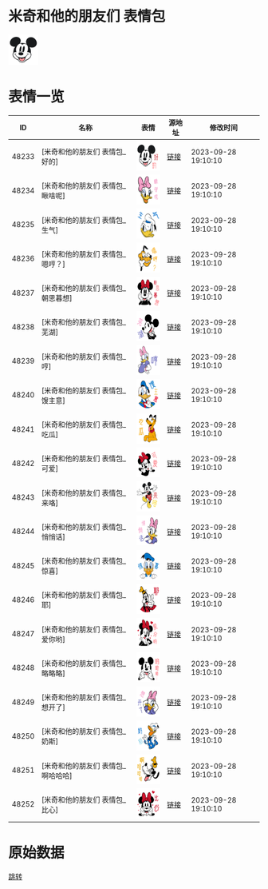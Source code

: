 # 米奇和他的朋友们 表情包

<img src="./cover.png" height="60" alt="cover" />

# 表情一览

|ID|名称|表情|源地址|修改时间|
|----|----|----|----|----|
|48233|[米奇和他的朋友们 表情包_好的]|<img src="./pic/048233_%5B米奇和他的朋友们 表情包_好的%5D.png" height="60" alt="好的"/>|[链接](https://i0.hdslb.com/bfs/garb/db6920d0d9133c9ccdd4c1cfb6d49058b66fcceb.png)|2023-09-28 19:10:10|
|48234|[米奇和他的朋友们 表情包_瞅啥呢]|<img src="./pic/048234_%5B米奇和他的朋友们 表情包_瞅啥呢%5D.png" height="60" alt="瞅啥呢"/>|[链接](https://i0.hdslb.com/bfs/garb/600872e110a4e001d2652360148aae5373b163de.png)|2023-09-28 19:10:10|
|48235|[米奇和他的朋友们 表情包_生气]|<img src="./pic/048235_%5B米奇和他的朋友们 表情包_生气%5D.png" height="60" alt="生气"/>|[链接](https://i0.hdslb.com/bfs/garb/9becd5dba7ba3c69f672751459064f655f6d384e.png)|2023-09-28 19:10:10|
|48236|[米奇和他的朋友们 表情包_嗯哼？]|<img src="./pic/048236_%5B米奇和他的朋友们 表情包_嗯哼？%5D.png" height="60" alt="嗯哼？"/>|[链接](https://i0.hdslb.com/bfs/garb/bbe4c8d694e09051c8fd22b8fb3d6419d747d8de.png)|2023-09-28 19:10:10|
|48237|[米奇和他的朋友们 表情包_朝思暮想]|<img src="./pic/048237_%5B米奇和他的朋友们 表情包_朝思暮想%5D.png" height="60" alt="朝思暮想"/>|[链接](https://i0.hdslb.com/bfs/garb/374e0f7429b7d211fec774c61283718e062721aa.png)|2023-09-28 19:10:10|
|48238|[米奇和他的朋友们 表情包_芜湖]|<img src="./pic/048238_%5B米奇和他的朋友们 表情包_芜湖%5D.png" height="60" alt="芜湖"/>|[链接](https://i0.hdslb.com/bfs/garb/8c9e4cba27bba0b320599a49a9e59f2779938ecd.png)|2023-09-28 19:10:10|
|48239|[米奇和他的朋友们 表情包_哼]|<img src="./pic/048239_%5B米奇和他的朋友们 表情包_哼%5D.png" height="60" alt="哼"/>|[链接](https://i0.hdslb.com/bfs/garb/f5e1667cdc85a8c2f3ed6e18be786f7f2d3051a1.png)|2023-09-28 19:10:10|
|48240|[米奇和他的朋友们 表情包_馊主意]|<img src="./pic/048240_%5B米奇和他的朋友们 表情包_馊主意%5D.png" height="60" alt="馊主意"/>|[链接](https://i0.hdslb.com/bfs/garb/020ae1fd1f850769c797aa4e1c5824aae4b09514.png)|2023-09-28 19:10:10|
|48241|[米奇和他的朋友们 表情包_吃瓜]|<img src="./pic/048241_%5B米奇和他的朋友们 表情包_吃瓜%5D.png" height="60" alt="吃瓜"/>|[链接](https://i0.hdslb.com/bfs/garb/24d12f6be29b60c4647b49bf3754af665b2159c0.png)|2023-09-28 19:10:10|
|48242|[米奇和他的朋友们 表情包_可爱]|<img src="./pic/048242_%5B米奇和他的朋友们 表情包_可爱%5D.png" height="60" alt="可爱"/>|[链接](https://i0.hdslb.com/bfs/garb/6abbc9640580f46d3718eb19e366557815f2e11e.png)|2023-09-28 19:10:10|
|48243|[米奇和他的朋友们 表情包_来咯]|<img src="./pic/048243_%5B米奇和他的朋友们 表情包_来咯%5D.png" height="60" alt="来咯"/>|[链接](https://i0.hdslb.com/bfs/garb/28572a1d656b95c93db7c706438154a1411bdeb8.png)|2023-09-28 19:10:10|
|48244|[米奇和他的朋友们 表情包_悄悄话]|<img src="./pic/048244_%5B米奇和他的朋友们 表情包_悄悄话%5D.png" height="60" alt="悄悄话"/>|[链接](https://i0.hdslb.com/bfs/garb/976b496de242fd690a2cb7ff1f29269b347c2fbe.png)|2023-09-28 19:10:10|
|48245|[米奇和他的朋友们 表情包_惊喜]|<img src="./pic/048245_%5B米奇和他的朋友们 表情包_惊喜%5D.png" height="60" alt="惊喜"/>|[链接](https://i0.hdslb.com/bfs/garb/17ee8312081f5306c2e167e56c315212a9e40f84.png)|2023-09-28 19:10:10|
|48246|[米奇和他的朋友们 表情包_耶]|<img src="./pic/048246_%5B米奇和他的朋友们 表情包_耶%5D.png" height="60" alt="耶"/>|[链接](https://i0.hdslb.com/bfs/garb/c437270223253a747171c00fbd895cec5f2f58f5.png)|2023-09-28 19:10:10|
|48247|[米奇和他的朋友们 表情包_爱你哟]|<img src="./pic/048247_%5B米奇和他的朋友们 表情包_爱你哟%5D.png" height="60" alt="爱你哟"/>|[链接](https://i0.hdslb.com/bfs/garb/c9f9c4c46a7d92adf81e80955e8c4e303065351a.png)|2023-09-28 19:10:10|
|48248|[米奇和他的朋友们 表情包_略略略]|<img src="./pic/048248_%5B米奇和他的朋友们 表情包_略略略%5D.png" height="60" alt="略略略"/>|[链接](https://i0.hdslb.com/bfs/garb/d8e97f29a844d0006a7a6e2cb8d9d46a86d8519c.png)|2023-09-28 19:10:10|
|48249|[米奇和他的朋友们 表情包_想开了]|<img src="./pic/048249_%5B米奇和他的朋友们 表情包_想开了%5D.png" height="60" alt="想开了"/>|[链接](https://i0.hdslb.com/bfs/garb/8ee72390d6eeaf7e25ae0979c4c7acb71057e5b6.png)|2023-09-28 19:10:10|
|48250|[米奇和他的朋友们 表情包_奶斯]|<img src="./pic/048250_%5B米奇和他的朋友们 表情包_奶斯%5D.png" height="60" alt="奶斯"/>|[链接](https://i0.hdslb.com/bfs/garb/c553dae3f1e4ef822a23cc424eda9a752f625dd2.png)|2023-09-28 19:10:10|
|48251|[米奇和他的朋友们 表情包_啊哈哈哈]|<img src="./pic/048251_%5B米奇和他的朋友们 表情包_啊哈哈哈%5D.png" height="60" alt="啊哈哈哈"/>|[链接](https://i0.hdslb.com/bfs/garb/2563db8f5e69bf74165539f6f13d52577c8f2e8c.png)|2023-09-28 19:10:10|
|48252|[米奇和他的朋友们 表情包_比心]|<img src="./pic/048252_%5B米奇和他的朋友们 表情包_比心%5D.png" height="60" alt="比心"/>|[链接](https://i0.hdslb.com/bfs/garb/956e373baa027d3a1fa8d0e25137a5c5a97d35c8.png)|2023-09-28 19:10:10|

# 原始数据

[跳转](./raw.json)

